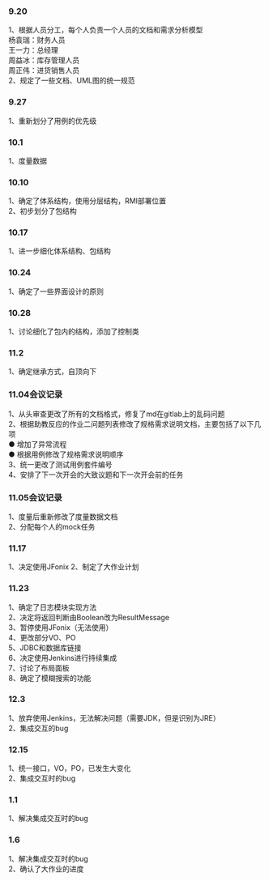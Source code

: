 ### 9.20<br>
1、根据人员分工，每个人负责一个人员的文档和需求分析模型<br>
杨袁瑞：财务人员<br>
王一力：总经理<br>
周益冰：库存管理人员<br>
周正伟：进货销售人员<br>
2、规定了一些文档、UML图的统一规范<br>

### 9.27<br>
1、重新划分了用例的优先级

### 10.1<br>
1、度量数据

### 10.10<br>
1、确定了体系结构，使用分层结构，RMI部署位置<br>
2、初步划分了包结构<br>

### 10.17<br>
1、进一步细化体系结构、包结构

### 10.24<br>
1、确定了一些界面设计的原则

### 10.28<br>
1、讨论细化了包内的结构，添加了控制类<br>

### 11.2<br>
1、确定继承方式，自顶向下

### 11.04会议记录<br>
1、从头审查更改了所有的文档格式，修复了md在gitlab上的乱码问题<br>
2、根据助教反应的作业二问题列表修改了规格需求说明文档，主要包括了以下几项<br>
  ● 增加了异常流程<br>
  ● 根据用例修改了规格需求说明顺序<br>
3、统一更改了测试用例套件编号<br>
4、安排了下一次开会的大致议题和下一次开会前的任务<br>

### 11.05会议记录<br>
1、度量后重新修改了度量数据文档<br>
2、分配每个人的mock任务<br>

### 11.17<br>
1、决定使用JFonix
2、制定了大作业计划

### 11.23<br>
1、确定了日志模块实现方法<br>
2、决定将返回判断由Boolean改为ResultMessage<br>
3、暂停使用JFonix（无法使用）<br>
4、更改部分VO、PO<br>
5、JDBC和数据库链接<br>
6、决定使用Jenkins进行持续集成<br>
7、讨论了布局面板<br>
8、确定了模糊搜索的功能<br>

### 12.3<br>
1、放弃使用Jenkins，无法解决问题（需要JDK，但是识别为JRE）<br>
2、集成交互的bug<br>

### 12.15<br>
1、统一接口，VO，PO，已发生大变化<br>
2、集成交互时的bug<br>

### 1.1<br>
1、解决集成交互时的bug<br>

### 1.6<br>
1、解决集成交互时的bug<br>
2、确认了大作业的进度<br>
